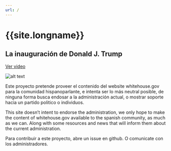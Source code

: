 ```yaml
---
url: /
---
```

# {{site.longname}}

## La inauguración de Donald J. Trump

[Ver video](https://www.youtube.com/watch?v=1mWzuBmB8QY)

![alt text](/images/whitehouse-rainbow.jpg "White House")


Este proyecto pretende proveer el contenido del website whitehouse.gov para la comunidad hispanoparlante, e intenta ser lo más neutral posible, de ninguna forma busca endosar a la administración actual, o mostrar soporte hacia un partido politico o individuos.


This site doesn’t intent to endorse the administration, we only hope to make the content of whitehouse.gov available to the  spanish community, as much as we can. Along with some resources and news that will inform them about the current administration.

Para contribuir a este proyecto, abre un issue en github. O comunicate con los administradores.

